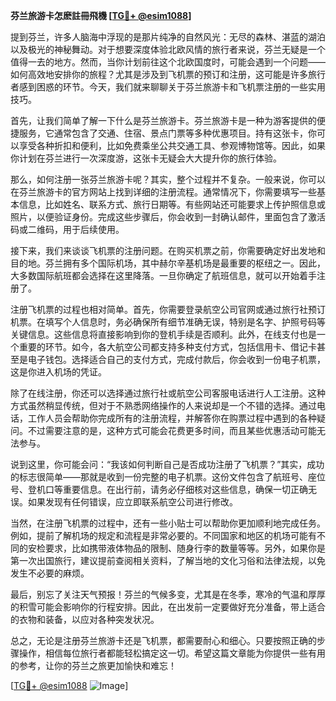 **芬兰旅游卡怎麽註冊飛機 [[TG💪+ @esim1088](https://t.me/s/esim1088)]**

提到芬兰，许多人脑海中浮现的是那片纯净的自然风光：无尽的森林、湛蓝的湖泊以及极光的神秘舞动。对于想要深度体验北欧风情的旅行者来说，芬兰无疑是一个值得一去的地方。然而，当你计划前往这个北欧国度时，可能会遇到一个问题——如何高效地安排你的旅程？尤其是涉及到飞机票的预订和注册，这可能是许多旅行者感到困惑的环节。今天，我们就来聊聊关于芬兰旅游卡和飞机票注册的一些实用技巧。

首先，让我们简单了解一下什么是芬兰旅游卡。芬兰旅游卡是一种为游客提供的便捷服务，它通常包含了交通、住宿、景点门票等多种优惠项目。持有这张卡，你可以享受各种折扣和便利，比如免费乘坐公共交通工具、参观博物馆等。因此，如果你计划在芬兰进行一次深度游，这张卡无疑会大大提升你的旅行体验。

那么，如何注册一张芬兰旅游卡呢？其实，整个过程并不复杂。一般来说，你可以在芬兰旅游卡的官方网站上找到详细的注册流程。通常情况下，你需要填写一些基本信息，比如姓名、联系方式、旅行日期等。有些网站还可能要求上传护照信息或照片，以便验证身份。完成这些步骤后，你会收到一封确认邮件，里面包含了激活码或二维码，用于后续使用。

接下来，我们来谈谈飞机票的注册问题。在购买机票之前，你需要确定好出发地和目的地。芬兰拥有多个国际机场，其中赫尔辛基机场是最重要的枢纽之一。因此，大多数国际航班都会选择在这里降落。一旦你确定了航班信息，就可以开始着手注册了。

注册飞机票的过程也相对简单。首先，你需要登录航空公司官网或通过旅行社预订机票。在填写个人信息时，务必确保所有细节准确无误，特别是名字、护照号码等关键信息。这些信息将直接影响到你的登机手续是否顺利。此外，在线支付也是一个重要的环节。如今，各大航空公司都支持多种支付方式，包括信用卡、借记卡甚至是电子钱包。选择适合自己的支付方式，完成付款后，你会收到一份电子机票，这是你进入机场的凭证。

除了在线注册，你还可以选择通过旅行社或航空公司客服电话进行人工注册。这种方式虽然稍显传统，但对于不熟悉网络操作的人来说却是一个不错的选择。通过电话，工作人员会帮助你完成所有的注册流程，并解答你在购票过程中遇到的各种疑问。不过需要注意的是，这种方式可能会花费更多时间，而且某些优惠活动可能无法参与。

说到这里，你可能会问：“我该如何判断自己是否成功注册了飞机票？”其实，成功的标志很简单——那就是收到一份完整的电子机票。这份文件包含了航班号、座位号、登机口等重要信息。在出行前，请务必仔细核对这些信息，确保一切正确无误。如果发现有任何错误，应立即联系航空公司进行修改。

当然，在注册飞机票的过程中，还有一些小贴士可以帮助你更加顺利地完成任务。例如，提前了解机场的规定和流程是非常必要的。不同国家和地区的机场可能有不同的安检要求，比如携带液体物品的限制、随身行李的数量等等。另外，如果你是第一次出国旅行，建议提前查阅相关资料，了解当地的文化习俗和法律法规，以免发生不必要的麻烦。

最后，别忘了关注天气预报！芬兰的气候多变，尤其是在冬季，寒冷的气温和厚厚的积雪可能会影响你的行程安排。因此，在出发前一定要做好充分准备，带上适合的衣物和装备，以应对各种突发状况。

总之，无论是注册芬兰旅游卡还是飞机票，都需要耐心和细心。只要按照正确的步骤操作，相信每位旅行者都能轻松搞定这一切。希望这篇文章能为你提供一些有用的参考，让你的芬兰之旅更加愉快和难忘！

[[TG💪+ @esim1088](https://t.me/s/esim1088) ![Image](https://i.postimg.cc/4NQfJmqS/Snipaste-2025-05-13-00-14-12.png)]